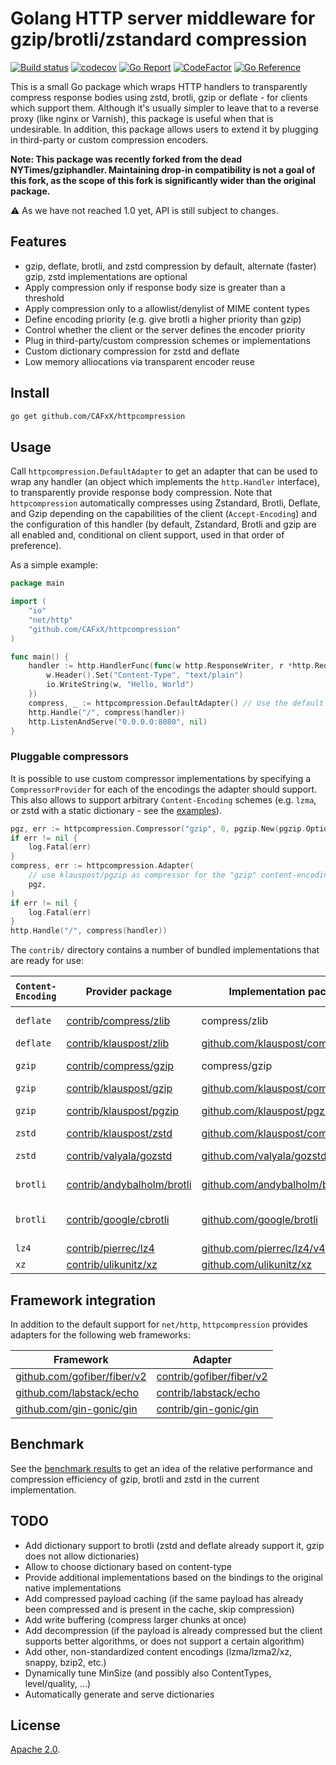 # Golang HTTP server middleware for gzip/brotli/zstandard compression

[![Build status](https://github.com/CAFxX/httpcompression/workflows/Build/badge.svg)](https://github.com/CAFxX/httpcompression/actions)
[![codecov](https://codecov.io/gh/CAFxX/httpcompression/branch/master/graph/badge.svg)](https://codecov.io/gh/CAFxX/httpcompression)
[![Go Report](https://goreportcard.com/badge/github.com/CAFxX/httpcompression)](https://goreportcard.com/report/github.com/CAFxX/httpcompression)
[![CodeFactor](https://www.codefactor.io/repository/github/cafxx/httpcompression/badge)](https://www.codefactor.io/repository/github/cafxx/httpcompression)
[![Go Reference](https://pkg.go.dev/badge/github.com/CAFxX/httpcompression.svg)](https://pkg.go.dev/github.com/CAFxX/httpcompression)

This is a small Go package which wraps HTTP handlers to transparently compress
response bodies using zstd, brotli, gzip or deflate - for clients which support them.
Although it's usually simpler to leave that to a reverse proxy (like nginx or Varnish),
this package is useful when that is undesirable. In addition, this package allows
users to extend it by plugging in third-party or custom compression encoders.

**Note: This package was recently forked from the dead NYTimes/gziphandler.
Maintaining drop-in compatibility is not a goal of this fork, as the scope of this fork
is significantly wider than the original package.**

:warning: As we have not reached 1.0 yet, API is still subject to changes.

## Features

- gzip, deflate, brotli, and zstd compression by default, alternate (faster) gzip, zstd implementations are optional
- Apply compression only if response body size is greater than a threshold
- Apply compression only to a allowlist/denylist of MIME content types
- Define encoding priority (e.g. give brotli a higher priority than gzip)
- Control whether the client or the server defines the encoder priority
- Plug in third-party/custom compression schemes or implementations
- Custom dictionary compression for zstd and deflate
- Low memory alliocations via transparent encoder reuse

## Install

```bash
go get github.com/CAFxX/httpcompression
```

## Usage

Call `httpcompression.DefaultAdapter` to get an adapter that can be used to wrap
any handler (an object which implements the `http.Handler` interface),
to transparently provide response body compression.
Note that `httpcompression` automatically compresses using Zstandard, Brotli, Deflate,
and Gzip depending on the capabilities of the client (`Accept-Encoding`)
and the configuration of this handler (by default, Zstandard, Brotli and gzip are
all enabled and, conditional on client support, used in that order of preference).

As a simple example:

```go
package main

import (
    "io"
    "net/http"
    "github.com/CAFxX/httpcompression"
)

func main() {
    handler := http.HandlerFunc(func(w http.ResponseWriter, r *http.Request) {
        w.Header().Set("Content-Type", "text/plain")
        io.WriteString(w, "Hello, World")
    })
    compress, _ := httpcompression.DefaultAdapter() // Use the default configuration
    http.Handle("/", compress(handler))
    http.ListenAndServe("0.0.0.0:8080", nil)
}
```

### Pluggable compressors

It is possible to use custom compressor implementations by specifying a `CompressorProvider`
for each of the encodings the adapter should support. This also allows to support arbitrary
`Content-Encoding` schemes (e.g. `lzma`, or zstd with a static dictionary - see the
[examples](example_test.go)).

```go
pgz, err := httpcompression.Compressor("gzip", 0, pgzip.New(pgzip.Options{Level: 6}))
if err != nil {
    log.Fatal(err)
}
compress, err := httpcompression.Adapter(
    // use klauspost/pgzip as compressor for the "gzip" content-encoding, with priority 0
    pgz,
)
if err != nil {
    log.Fatal(err)
}
http.Handle("/", compress(handler))
```

The `contrib/` directory contains a number of bundled implementations that are ready for use:

| `Content-Encoding` | Provider package                                                                                             | Implementation package                                                      | Notes                                     | Dictionary | Go/cgo | Default | [IANA registry] |
| ------------------ | ------------------------------------------------------------------------------------------------------------ | --------------------------------------------------------------------------- | ----------------------------------------- | ---------- | ------ | ------- | --------------- |
| `deflate`          | [contrib/compress/zlib](https://pkg.go.dev/github.com/CAFxX/httpcompression/contrib/compress/zlib)           | compress/zlib                                                               | Slower than klauspost/zlib                | ✅          | Go     | ✅       | ✅               |
| `deflate`          | [contrib/klauspost/zlib](https://pkg.go.dev/github.com/CAFxX/httpcompression/contrib/klauspost/zlib)         | [github.com/klauspost/compress/zlib](https://github.com/klauspost/compress) |                                           | ✅          | Go     |         | ✅               |
| `gzip`             | [contrib/compress/gzip](https://pkg.go.dev/github.com/CAFxX/httpcompression/contrib/compress/gzip)           | compress/gzip                                                               | Slower than klauspost/gzip                |            | Go     | ✅       | ✅               |
| `gzip`             | [contrib/klauspost/gzip](https://pkg.go.dev/github.com/CAFxX/httpcompression/contrib/klauspost/gzip)         | [github.com/klauspost/compress/gzip](https://github.com/klauspost/compress) |                                           |            | Go     |         | ✅               |
| `gzip`             | [contrib/klauspost/pgzip](https://pkg.go.dev/github.com/CAFxX/httpcompression/contrib/klauspost/pgzip)       | [github.com/klauspost/pgzip](https://github.com/klauspost/pgzip)            | Parallel compression                      |            | Go     |         | ✅               |
| `zstd`             | [contrib/klauspost/zstd](https://pkg.go.dev/github.com/CAFxX/httpcompression/contrib/klauspost/zstd)         | [github.com/klauspost/compress/zstd](https://github.com/klauspost/compress) |                                           | ✅          | Go     | ✅       | ✅               |
| `zstd`             | [contrib/valyala/gozstd](https://pkg.go.dev/github.com/CAFxX/httpcompression/contrib/valyala/gozstd)         | [github.com/valyala/gozstd](https://github.com/valyala/gozstd)              | Slower than klauspost/zstd                | ✅          | cgo    |         | ✅               |
| `brotli`           | [contrib/andybalholm/brotli](https://pkg.go.dev/github.com/CAFxX/httpcompression/contrib/andybalholm/brotli) | [github.com/andybalholm/brotli](https://github.com/andybalholm/brotli)      | Slower than google/brotli                 |            | Go     | ✅       | ✅               |
| `brotli`           | [contrib/google/cbrotli](https://pkg.go.dev/github.com/CAFxX/httpcompression/contrib/google/cbrotli)         | [github.com/google/brotli](https://github.com/google/brotli)                | Requires brotli libraries to be installed |            | cgo    |         | ✅               |
| `lz4`              | [contrib/pierrec/lz4](https://pkg.go.dev/github.com/CAFxX/httpcompression/contrib/pierrec/lz4)               | [github.com/pierrec/lz4/v4](https://github.com/pierrec/lz4)                 |                                           |            | Go     |         |                 |
| `xz`               | [contrib/ulikunitz/xz](https://pkg.go.dev/github.com/CAFxX/httpcompression/contrib/ulikunitz/xz)             | [github.com/ulikunitz/xz](https://github.com/ulikunitz/xz)                  |                                           |            | Go     |         |                 |

## Framework integration

In addition to the default support for `net/http`, `httpcompression` provides adapters for the following web frameworks:

| Framework                                                       | Adapter                                                                                                  |
| --------------------------------------------------------------- | -------------------------------------------------------------------------------------------------------- |
| [github.com/gofiber/fiber/v2](https://github.com/gofiber/fiber) | [contrib/gofiber/fiber/v2](https://pkg.go.dev/github.com/CAFxX/httpcompression/contrib/gofiber/fiber/v2) |
| [github.com/labstack/echo](https://github.com/labstack/echo)    | [contrib/labstack/echo](https://pkg.go.dev/github.com/CAFxX/httpcompression/contrib/labstack/echo)       |
| [github.com/gin-gonic/gin](https://github.com/gin-gonic/gin)    | [contrib/gin-gonic/gin](https://pkg.go.dev/github.com/CAFxX/httpcompression/contrib/gin-gonic/gin)       |

## Benchmark

See the [benchmark results](results.md) to get an idea of the relative performance and
compression efficiency of gzip, brotli and zstd in the current implementation.

## TODO

- Add dictionary support to brotli (zstd and deflate already support it, gzip does not allow dictionaries)
- Allow to choose dictionary based on content-type
- Provide additional implementations based on the bindings to the original native implementations
- Add compressed payload caching (if the same payload has already been compressed and is present in the cache, skip compression)
- Add write buffering (compress larger chunks at once)
- Add decompression (if the payload is already compressed but the client supports better algorithms, or does not support a certain algorithm)
- Add other, non-standardized content encodings (lzma/lzma2/xz, snappy, bzip2, etc.)
- Dynamically tune MinSize (and possibly also ContentTypes, level/quality, ...) 
- Automatically generate and serve dictionaries

## License

[Apache 2.0][license].

[docs]:     https://godoc.org/github.com/CAFxX/httpcompression
[license]:  https://github.com/CAFxX/httpcompression/blob/master/LICENSE

[IANA registry]: https://www.iana.org/assignments/http-parameters/http-parameters.xhtml#content-coding
